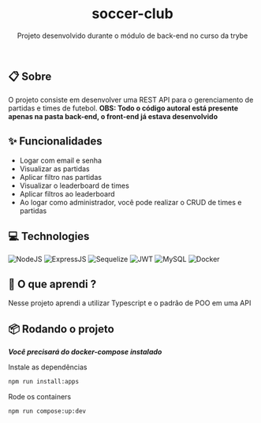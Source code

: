 <h1 align="center" height="700">
  soccer-club
</h1>
<p align="center">
  Projeto desenvolvido durante o módulo de back-end no curso da trybe
</p>

<br>

## 📋 Sobre
O projeto consiste em desenvolver uma REST API para o gerenciamento de partidas e times de futebol.
**OBS: Todo o código autoral está presente apenas na pasta back-end, o front-end já estava desenvolvido**

## ✨ Funcionalidades
- Logar com email e senha
- Visualizar as partidas 
- Aplicar filtro nas partidas
- Visualizar o leaderboard de times
- Aplicar filtros ao leaderboard
- Ao logar como administrador, você pode realizar o CRUD de times e partidas

## 💻 Technologies
![NodeJS](https://img.shields.io/badge/Node.js-43853D?style=for-the-badge&logo=node.js&logoColor=white)
![ExpressJS](https://img.shields.io/badge/Express.js-black?style=for-the-badge&logo=express)
![Sequelize](https://img.shields.io/badge/Sequelize-0C3E6F?style=for-the-badge&logo=sequelize)
![JWT](https://img.shields.io/badge/JWT-fb015b?style=for-the-badge&logo=JSONWebTokens)
![MySQL](https://img.shields.io/badge/MySQL-1C1C1C?style=for-the-badge&logo=mysql)
![Docker](https://img.shields.io/badge/docker%20-%230db7ed.svg?&style=for-the-badge&logo=docker&logoColor=white)

## 🧠 O que aprendi ?
Nesse projeto aprendi a utilizar Typescript e o padrão de POO em uma API

## 📦 Rodando o projeto

**_Você precisará do docker-compose instalado_**

Instale as dependências
```bash
npm run install:apps
```
Rode os containers
```bash
npm run compose:up:dev
```
